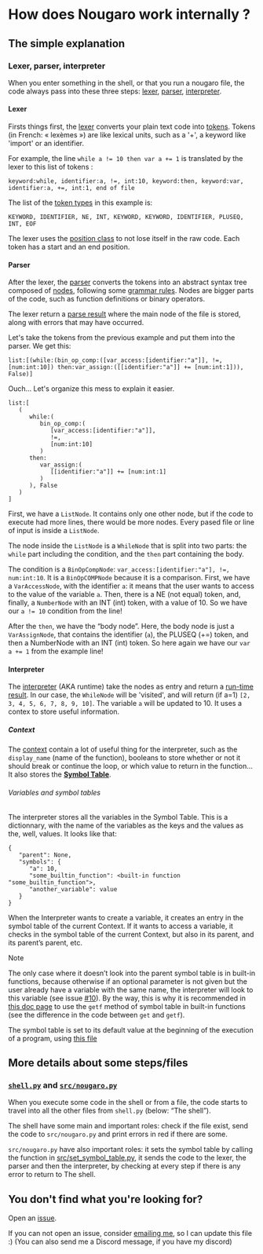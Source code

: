 # How does Nougaro work internally ?

## The simple explanation

### Lexer, parser, interpreter

 When you enter something in the shell, or that you run a nougaro file, the code always pass into these three steps: [lexer](#lexer), [parser](#parser), [interpreter](#interpreter).

#### Lexer

 Firsts things first, the [lexer](src/lexer/lexer.py) converts your plain text code into [tokens](src/lexer/token.py). Tokens (in French: «&nbsp;lexèmes&nbsp;») are like lexical units, such as a '+', a keyword like 'import' or an identifier.

 For example, the line `while a != 10 then var a += 1` is translated by the lexer to this list of tokens :

    keyword:while, identifier:a, !=, int:10, keyword:then, keyword:var, identifier:a, +=, int:1, end of file

 The list of the [token types](src/lexer/token_types.py) in this example is:

    KEYWORD, IDENTIFIER, NE, INT, KEYWORD, KEYWORD, IDENTIFIER, PLUSEQ, INT, EOF

 The lexer uses the [position class](src/lexer/position.py) to not lose itself in the raw code. Each token has a start and an end position.

#### Parser

 After the lexer, the [parser](src/parser/parser.py) converts the tokens into an abstract syntax tree composed of [nodes](src/parser/nodes.py), following some [grammar rules](src/parser/grammar.txt). Nodes are bigger parts of the code, such as function definitions or binary operators.

 The lexer return a [parse result](src/parser/parse_result.py) where the main node of the file is stored, along with errors that may have occurred.

 Let's take the tokens from the previous example and put them into the parser. We get this:

    list:[(while:(bin_op_comp:([var_access:[identifier:"a"]], !=, [num:int:10]) then:var_assign:([[identifier:"a"]] += [num:int:1])), False)]

 Ouch… Let's organize this mess to explain it easier.

    list:[
       (
          while:(
             bin_op_comp:(
                [var_access:[identifier:"a"]],
                !=,
                [num:int:10]
             )
          then:
             var_assign:(
                [[identifier:"a"]] += [num:int:1]
             )
          ), False
       )
    ]

 First, we have a `ListNode`. It contains only one other node, but if the code to execute had more lines, there would be more nodes. Every pased file or line of input is inside a `ListNode`.

 The node inside the `ListNode` is a `WhileNode` that is split into two parts: the `while` part including the condition, and the `then` part containing the body.

 The condition is a `BinOpCompNode`: `var_access:[identifier:"a"], !=, num:int:10`. It is a `BinOpCOMPNode` because it is a comparison. First, we have a `VarAccessNode`, with the identifier `a`: it means that the user wants to access to the value of the variable `a`. Then, there is a NE (not equal) token, and, finally, a `NumberNode` with an INT (int) token, with a value of 10. So we have our `a != 10` condition from the line!

 After the `then`, we have the “body node”. Here, the body node is just a `VarAssignNode`, that contains the identifier (`a`), the PLUSEQ (+=) token, and then a NumberNode with an INT (int) token. So here again we have our `var a += 1` from the example line!

#### Interpreter

 The [interpreter](src/runtime/interpreter.py) (AKA runtime) take the nodes as entry and return a [run-time result](src/runtime/runtime_result.py). In our case, the `WhileNode` will be 'visited', and will return (if a=1) `[2, 3, 4, 5, 6, 7, 8, 9, 10]`. The variable `a` will be updated to 10. It uses a contex to store useful information.

##### Context

 The [context](src/runtime/context.py) contain a lot of useful thing for the interpreter, such as the `display_name` (name of the function), booleans to store whether or not it should break or continue the loop, or which value to return in the function… It also stores the [**Symbol Table**](src/runtime/symbol_table.py).

###### Variables and symbol tables

 The interpreter stores all the variables in the Symbol Table. This is a dictionnary, with the name of the variables as the keys and the values as the, well, values. It looks like that:

    {
       "parent": None,
       "symbols": {
          "a": 10,
          "some_builtin_function": <built-in function "some_builtin_function">,
          "another_variable": value
       }
    }

When the Interpreter wants to create a variable, it creates an entry in the symbol table of the current Context. If it
wants to access a variable, it checks in the symbol table of the current Context, but also in its parent, and its
parent’s parent, etc.

>[!Note]
> The only case where it doesn’t look into the parent symbol table is in built-in functions,
> because otherwise if an optional parameter is not given but the user already have a variable with the same name, the
> interpreter will look to this variable (see issue [#10](https://github.com/jd-develop/nougaro/issues/10)). By the way,
> this is why it is recommended in [this doc page](https://nougaro.github.io/documentation/1.0/Expanding/Write-libs/#get-arguments)
> to use the `getf` method of symbol table in built-in functions (see the difference in the code between `get` and `getf`).

The symbol table is set to its default value at the beginning of the execution of a program, using [this file](src/runtime/set_symbol_table.py)

## More details about some steps/files

### [`shell.py`](shell.py) and [`src/nougaro.py`](src/nougaro.py)

 When you execute some code in the shell or from a file, the code starts to travel into all the other files from `shell.py` (below: “The shell”).

 The shell have some main and important roles: check if the file exist, send the code to `src/nougaro.py` and print errors in red if there are some.

 `src/nougaro.py` have also important roles: it sets the symbol table by calling the function in [src/set_symbol_table.py](src/runtime/set_symbol_table.py), it sends the code to the lexer, the parser and then the interpreter, by checking at every step if there is any error to return to The shell.

## You don't find what you're looking for?

 Open an [issue](https://github.com/jd-develop/nougaro/issues/new/choose).

 If you can not open an issue, consider [emailing me](mailto://jd-dev@laposte.net), so I can update this file :) (You can also send me a Discord message, if you have my discord)
